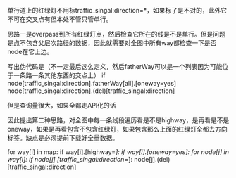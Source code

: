 单行道上的红绿灯不用标traffic_singal:direction=*，如果标了是不对的，此外它不可在交叉点有但本处不管只管单行。

思路一是overpass到所有红绿灯点，然后检查它所在的线是不是单行。但是问题是点不包含父层次路径的数据，因此就需要对全图中所有way都检查一下是否node在它上边。

写出伪代码是（不一定最后这么定义，然后fatherWay可以是一个列表因为可能位于一条路一条其他东西的交点上）
if node[traffic_singal:direction].fatherWay[all].[oneway=yes]
node[traffic_singal:direction].(del)[traffic_singal:direction]

但是查询量很大，如果全都走API化的话

因此提出第二种思路，对全图中每一条线段遍历看是不是highway，是再看是不是oneway，如果是再看包含不包含红绿灯，如果包含那么上面的红绿灯全都去方向标签。缺点是必须提前下载好全量数据。

for way[i] in map:
    if way[i].[highway=*]:
        if way[i].[oneway=yes]:
            for node[j] in way[i]:
                if node[j].[traffic_singal:direction=*]:
                    node[j].(del)[traffic_singal:direction]